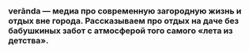 ### verānda — медиа про современную загородную жизнь и отдых вне города. Рассказываем про отдых на даче без бабушкиных забот с атмосферой того самого «лета из детства».
